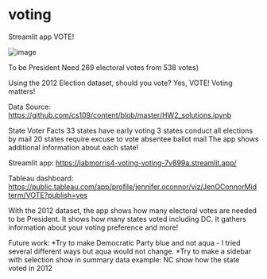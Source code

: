 # voting

Streamlit app VOTE!

![image](https://user-images.githubusercontent.com/116606302/205720075-5a77116b-4692-4187-b9b0-0dd2df308158.png)

To be President
Need 269 electoral votes from 538 votes)

Using the 2012 Election dataset, should you vote? 
Yes, VOTE! 
Voting matters!

Data Source: https://github.com/cs109/content/blob/master/HW2_solutions.ipynb

State Voter Facts
33 states have early voting
3 states conduct all elections by mail
20 states require excuse to vote absentee ballot mail
The app shows additional information about each state!

Streamlit app: https://jabmorris4-voting-voting-7v899a.streamlit.app/

Tableau dashboard: https://public.tableau.com/app/profile/jennifer.oconnor/viz/JenOConnorMidterm/VOTE?publish=yes

With the 2012 dataset, the app shows how many electoral votes are needed to be President. 
It shows how many states voted including DC. 
It gathers information about your voting preference and more!

Future work:
*Try to make Democratic Party blue and not aqua - I tried several different ways but aqua would not change.
*Try to make a sidebar with selection show in summary data example: NC show how the state voted in 2012

